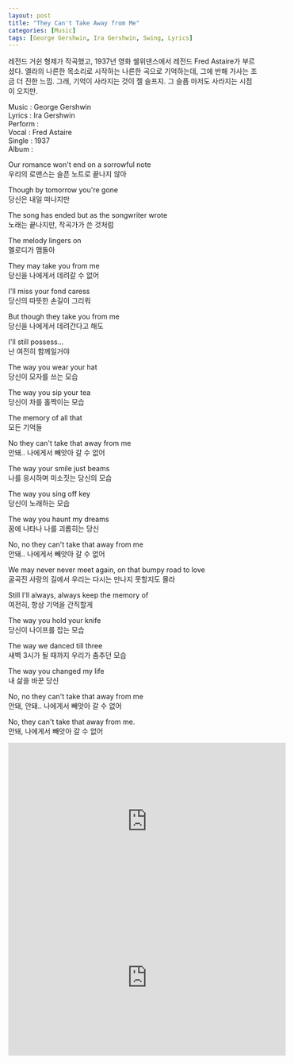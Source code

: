 ```yaml
---
layout: post
title: "They Can't Take Away from Me"
categories: [Music]
tags: [George Gershwin, Ira Gershwin, Swing, Lyrics]
---
```


레전드 거쉰 형제가 작곡했고, 1937년 영화 쉘위댄스에서 레전드 Fred Astaire가 부르셨다. 엘라의 나른한 목소리로 시작하는 나른한 곡으로 기억하는데, 그에 반해 가사는 조금 더 진한 느낌. 그래, 기억이 사라지는 것이 젤 슬프지. 그 슬픔 마저도 사라지는 시점이 오지만.

Music : George Gershwin  
Lyrics : Ira Gershwin  
Perform :   
Vocal : Fred Astaire  
Single : 1937  
Album :  

Our romance won't end on a sorrowful note  
우리의 로맨스는 슬픈 노트로 끝나지 않아  

Though by tomorrow you're gone  
당신은 내일 떠나지만  

The song has ended but as the songwriter wrote  
노래는 끝나지만, 작곡가가 쓴 것처럼  

The melody lingers on  
멜로디가 맴돌아  

They may take you from me  
당신을 나에게서 데려갈 수 없어  

I'll miss your fond caress  
당신의 따뜻한 손길이 그리워  

But though they take you from me  
당신을 나에게서 데려간다고 해도  

I'll still possess...  
난 여전히 함께일거야  

The way you wear your hat  
당신이 모자를 쓰는 모습  

The way you sip your tea  
당신이 차를 홀짝이는 모습  

The memory of all that  
모든 기억들  

No they can't take that away from me  
안돼.. 나에게서 빼앗아 갈 수 없어  

The way your smile just beams  
나를 응시하며 미소짓는 당신의 모습  

The way you sing off key  
당신이 노래하는 모습  

The way you haunt my dreams  
꿈에 나타나 나를 괴롭히는 당신  

No, no they can't take that away from me  
안돼.. 나에게서 빼앗아 갈 수 없어  

We may never never meet again, on that bumpy road to love  
굴곡진 사랑의 길에서 우리는 다시는 만나지 못할지도 몰라  

Still I'll always, always keep the memory of  
여전히, 항상 기억을 간직할게  

The way you hold your knife  
당신이 나이프를 잡는 모습  

The way we danced till three  
새벽 3시가 될 때까지 우리가 춤추던 모습  

The way you changed my life  
내 삶을 바꾼 당신  

No, no they can't take that away from me  
안돼, 안돼.. 나에게서 빼앗아 갈 수 없어  

No, they can't take that away from me.  
안돼, 나에게서 빼앗아 갈 수 없어  

<iframe width="560" height="315" src="https://www.youtube.com/embed/fuufFgAMkGE" title="YouTube video player" frameborder="0" allow="accelerometer; autoplay; clipboard-write; encrypted-media; gyroscope; picture-in-picture" allowfullscreen></iframe>

<iframe width="560" height="315" src="https://www.youtube.com/embed/uhCXXOhQ4zw" title="YouTube video player" frameborder="0" allow="accelerometer; autoplay; clipboard-write; encrypted-media; gyroscope; picture-in-picture" allowfullscreen></iframe>
